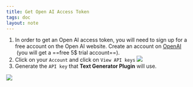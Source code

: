 ```yaml
---
title: Get Open AI Access Token
tags: doc
layout: note 
---
```

1.  In order to get an Open AI access token, you will need to sign up for a free account on the Open AI website. Create an account on [OpenAI](https://beta.openai.com/signup)  (you will get a ==free 5$ trial account==).
2.  Click on your `Account` and click on `View API keys`
[![](https://github.com/nhaouari/obsidian-textgenerator-plugin/raw/master/images/20220227121447.png)](https://github.com/nhaouari/obsidian-textgenerator-plugin/blob/master/images/20220227121447.png)
3.  Generate the `API key` that **Text Generator Plugin** will use.

[![](https://github.com/nhaouari/obsidian-textgenerator-plugin/raw/master/images/20220227121545.png)](https://github.com/nhaouari/obsidian-textgenerator-plugin/blob/master/images/20220227121545.png)